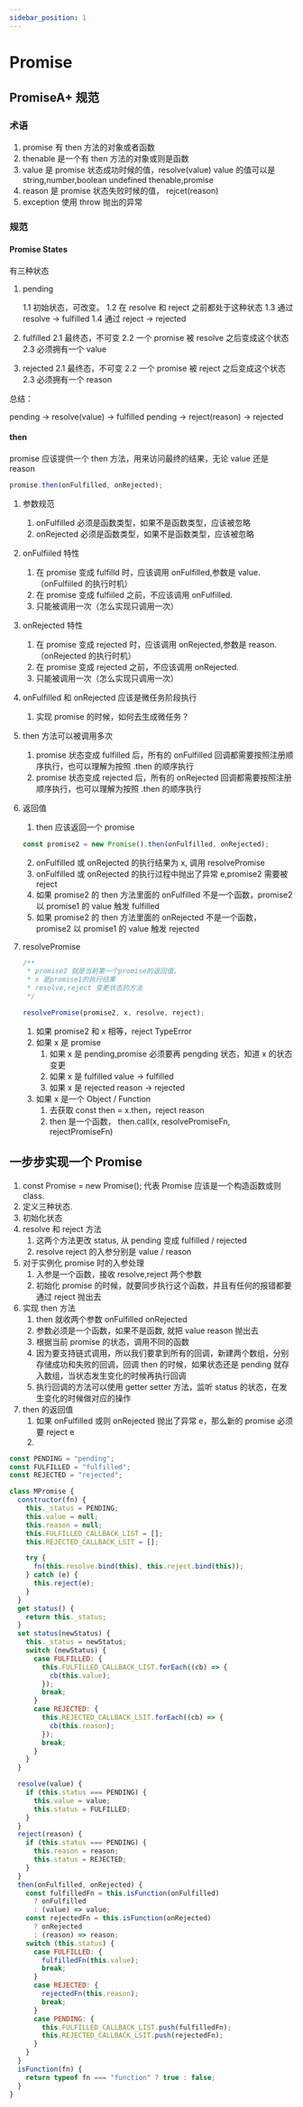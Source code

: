 ```yaml
---
sidebar_position: 1
---
```


# Promise

## PromiseA+ 规范

### 术语

1.  promise 有 then 方法的对象或者函数
2.  thenable 是一个有 then 方法的对象或则是函数
3.  value 是 promise 状态成功时候的值，resolve(value) value 的值可以是 string,number,boolean undefined thenable,promise
4.  reason 是 promise 状态失败时候的值， rejcet(reason)
5.  exception 使用 throw 抛出的异常

### 规范

#### Promise States

有三种状态

1. pending

   1.1 初始状态，可改变。
   1.2 在 resolve 和 reject 之前都处于这种状态
   1.3 通过 resolve -> fulfilled
   1.4 通过 reject -> rejected

2. fulfilled
   2.1 最终态，不可变
   2.2 一个 promise 被 resolve 之后变成这个状态
   2.3 必须拥有一个 value

3. rejected
   2.1 最终态，不可变
   2.2 一个 promise 被 reject 之后变成这个状态
   2.3 必须拥有一个 reason

总结：

pending -> resolve(value) -> fulfilled
pending -> reject(reason) -> rejected

#### then

promise 应该提供一个 then 方法，用来访问最终的结果，无论 value 还是 reason

```js
promise.then(onFulfilled, onRejected);
```

1. 参数规范
   1. onFulfilled 必须是函数类型，如果不是函数类型，应该被忽略
   2. onRejected 必须是函数类型，如果不是函数类型，应该被忽略
2. onFulfiiled 特性
   1. 在 promise 变成 fulfilld 时，应该调用 onFulfilled,参数是 value.（onFulfiiled 的执行时机）
   2. 在 promise 变成 fulfiiled 之前，不应该调用 onFulfilled.
   3. 只能被调用一次（怎么实现只调用一次）
3. onRejected 特性
   1. 在 promise 变成 rejected 时，应该调用 onRejected,参数是 reason.（onRejected 的执行时机）
   2. 在 promise 变成 rejected 之前，不应该调用 onRejected.
   3. 只能被调用一次（怎么实现只调用一次）
4. onFulfilled 和 onRejected 应该是微任务阶段执行
   1. 实现 promise 的时候，如何去生成微任务？
5. then 方法可以被调用多次
   1. promise 状态变成 fulfilled 后，所有的 onFulfilled 回调都需要按照注册顺序执行，也可以理解为按照 .then 的顺序执行
   2. promise 状态变成 rejected 后，所有的 onRejected 回调都需要按照注册顺序执行，也可以理解为按照 .then 的顺序执行
6. 返回值
   1. then 应该返回一个 promise
   ```js
   const promise2 = new Promise().then(onFulfilled, onRejected);
   ```
   2. onFulfilled 或 onRejected 的执行结果为 x, 调用 resolvePromise
   3. onFulfilled 或 onRejected 的执行过程中抛出了异常 e,promise2 需要被 reject
   4. 如果 promise2 的 then 方法里面的 onFulfilled 不是一个函数，promise2 以 promise1 的 value 触发 fulfilled
   5. 如果 promise2 的 then 方法里面的 onRejected 不是一个函数，promise2 以 promise1 的 value 触发 rejected
7. resolvePromise

   ```js
   /**
    * promise2 就是当前第一个promise的返回值，
    * x 是promise1的执行结果
    * resolve,reject 变更状态的方法
    */

   resolvePromise(promise2, x, resolve, reject);
   ```

   1. 如果 promise2 和 x 相等，reject TypeError
   2. 如果 x 是 promise
      1. 如果 x 是 pending,promise 必须要再 pengding 状态，知道 x 的状态变更
      2. 如果 x 是 fulfilled value -> fulfilled
      3. 如果 x 是 rejected reason -> rejected
   3. 如果 x 是一个 Object / Function
      1. 去获取 const then = x.then，reject reason
      2. then 是一个函数， then.call(x, resolvePromiseFn, rejectPromiseFn)

## 一步步实现一个 Promise

1. const Promise = new Promise(); 代表 Promise 应该是一个构造函数或则 class.
2. 定义三种状态.
3. 初始化状态
4. resolve 和 reject 方法
   1. 这两个方法更改 status, 从 pending 变成 fulfilled / rejected
   2. resolve reject 的入参分别是 value / reason
5. 对于实例化 promise 时的入参处理
   1. 入参是一个函数，接收 resolve,reject 两个参数
   2. 初始化 promise 的时候，就要同步执行这个函数，并且有任何的报错都要通过 reject 抛出去
6. 实现 then 方法
   1. then 就收两个参数 onFulfilled onRejected
   2. 参数必须是一个函数，如果不是函数, 就把 value reason 抛出去
   3. 根据当前 promise 的状态，调用不同的函数
   4. 因为要支持链式调用，所以我们要拿到所有的回调，新建两个数组，分别存储成功和失败的回调，回调 then 的时候，如果状态还是 pending 就存入数组，当状态发生变化的时候再执行回调
   5. 执行回调的方法可以使用 getter setter 方法，监听 status 的状态，在发生变化的时候做对应的操作
7. then 的返回值
   1. 如果 onFulfilled 或则 onRejected 抛出了异常 e，那么新的 promise 必须要 reject e
   2.

```js
const PENDING = "pending";
const FULFILLED = "fulfilled";
const REJECTED = "rejected";

class MPromise {
  constructor(fn) {
    this._status = PENDING;
    this.value = null;
    this.reason = null;
    this.FULFILLED_CALLBACK_LIST = [];
    this.REJECTED_CALLBACK_LSIT = [];

    try {
      fn(this.resolve.bind(this), this.reject.bind(this));
    } catch (e) {
      this.reject(e);
    }
  }
  get status() {
    return this._status;
  }
  set status(newStatus) {
    this._status = newStatus;
    switch (newStatus) {
      case FULFILLED: {
        this.FULFILLED_CALLBACK_LIST.forEach((cb) => {
          cb(this.value);
        });
        break;
      }
      case REJECTED: {
        this.REJECTED_CALLBACK_LSIT.forEach((cb) => {
          cb(this.reason);
        });
        break;
      }
    }
  }

  resolve(value) {
    if (this.status === PENDING) {
      this.value = value;
      this.status = FULFILLED;
    }
  }
  reject(reason) {
    if (this.status === PENDING) {
      this.reason = reason;
      this.status = REJECTED;
    }
  }
  then(onFulfilled, onRejected) {
    const fulfilledFn = this.isFunction(onFulfilled)
      ? onFulfilled
      : (value) => value;
    const rejectedFn = this.isFunction(onRejected)
      ? onRejected
      : (reason) => reason;
    switch (this.status) {
      case FULFILLED: {
        fulfilledFn(this.value);
        break;
      }
      case REJECTED: {
        rejectedFn(this.reason);
        break;
      }
      case PENDING: {
        this.FULFILLED_CALLBACK_LIST.push(fulfilledFn);
        this.REJECTED_CALLBACK_LSIT.push(rejectedFn);
      }
    }
  }
  isFunction(fn) {
    return typeof fn === "function" ? true : false;
  }
}
```
